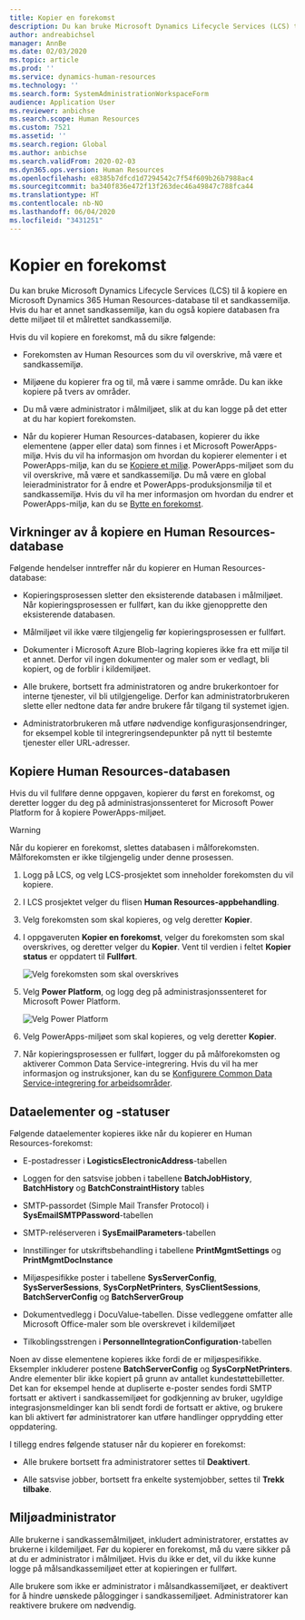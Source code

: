 ```yaml
---
title: Kopier en forekomst
description: Du kan bruke Microsoft Dynamics Lifecycle Services (LCS) til å kopiere en Microsoft Dynamics 365 Human Resources-database til et sandkassemiljø.
author: andreabichsel
manager: AnnBe
ms.date: 02/03/2020
ms.topic: article
ms.prod: ''
ms.service: dynamics-human-resources
ms.technology: ''
ms.search.form: SystemAdministrationWorkspaceForm
audience: Application User
ms.reviewer: anbichse
ms.search.scope: Human Resources
ms.custom: 7521
ms.assetid: ''
ms.search.region: Global
ms.author: anbichse
ms.search.validFrom: 2020-02-03
ms.dyn365.ops.version: Human Resources
ms.openlocfilehash: e8385b7dfcd1d7294542c7f54f609b26b7988ac4
ms.sourcegitcommit: ba340f836e472f13f263dec46a49847c788fca44
ms.translationtype: HT
ms.contentlocale: nb-NO
ms.lasthandoff: 06/04/2020
ms.locfileid: "3431251"
---
```

# <a name="copy-an-instance"></a>Kopier en forekomst

Du kan bruke Microsoft Dynamics Lifecycle Services (LCS) til å kopiere en Microsoft Dynamics 365 Human Resources-database til et sandkassemiljø. Hvis du har et annet sandkassemiljø, kan du også kopiere databasen fra dette miljøet til et målrettet sandkassemiljø.

Hvis du vil kopiere en forekomst, må du sikre følgende:

- Forekomsten av Human Resources som du vil overskrive, må være et sandkassemiljø.

- Miljøene du kopierer fra og til, må være i samme område. Du kan ikke kopiere på tvers av områder.

- Du må være administrator i målmiljøet, slik at du kan logge på det etter at du har kopiert forekomsten.

- Når du kopierer Human Resources-databasen, kopierer du ikke elementene (apper eller data) som finnes i et Microsoft PowerApps-miljø. Hvis du vil ha informasjon om hvordan du kopierer elementer i et PowerApps-miljø, kan du se [Kopiere et miljø](https://docs.microsoft.com/power-platform/admin/copy-environment). PowerApps-miljøet som du vil overskrive, må være et sandkassemiljø. Du må være en global leieradministrator for å endre et PowerApps-produksjonsmiljø til et sandkassemiljø. Hvis du vil ha mer informasjon om hvordan du endrer et PowerApps-miljø, kan du se [Bytte en forekomst](https://docs.microsoft.com/dynamics365/admin/switch-instance).

## <a name="effects-of-copying-a-human-resources-database"></a>Virkninger av å kopiere en Human Resources-database

Følgende hendelser inntreffer når du kopierer en Human Resources-database:

- Kopieringsprosessen sletter den eksisterende databasen i målmiljøet. Når kopieringsprosessen er fullført, kan du ikke gjenopprette den eksisterende databasen.

- Målmiljøet vil ikke være tilgjengelig før kopieringsprosessen er fullført.

- Dokumenter i Microsoft Azure Blob-lagring kopieres ikke fra ett miljø til et annet. Derfor vil ingen dokumenter og maler som er vedlagt, bli kopiert, og de forblir i kildemiljøet.

- Alle brukere, bortsett fra administratoren og andre brukerkontoer for interne tjenester, vil bli utilgjengelige. Derfor kan administratorbrukeren slette eller nedtone data før andre brukere får tilgang til systemet igjen.

- Administratorbrukeren må utføre nødvendige konfigurasjonsendringer, for eksempel koble til integreringsendepunkter på nytt til bestemte tjenester eller URL-adresser.

## <a name="copy-the-human-resources-database"></a>Kopiere Human Resources-databasen

Hvis du vil fullføre denne oppgaven, kopierer du først en forekomst, og deretter logger du deg på administrasjonssenteret for Microsoft Power Platform for å kopiere PowerApps-miljøet.

> [!WARNING]
> Når du kopierer en forekomst, slettes databasen i målforekomsten. Målforekomsten er ikke tilgjengelig under denne prosessen.

1. Logg på LCS, og velg LCS-prosjektet som inneholder forekomsten du vil kopiere.

2. I LCS prosjektet velger du flisen **Human Resources-appbehandling**.

3. Velg forekomsten som skal kopieres, og velg deretter **Kopier**.

4. I oppgaveruten **Kopier en forekomst**, velger du forekomsten som skal overskrives, og deretter velger du **Kopier**. Vent til verdien i feltet **Kopier status** er oppdatert til **Fullført**.

   ![[Velg forekomsten som skal overskrives](./media/copy-instance-select-target-instance.png)](./media/copy-instance-select-target-instance.png)

5. Velg **Power Platform**, og logg deg på administrasjonssenteret for Microsoft Power Platform.

   ![[Velg Power Platform](./media/copy-instance-select-power-platform.png)](./media/copy-instance-select-power-platform.png)

6. Velg PowerApps-miljøet som skal kopieres, og velg deretter **Kopier**.

7. Når kopieringsprosessen er fullført, logger du på målforekomsten og aktiverer Common Data Service-integrering. Hvis du vil ha mer informasjon og instruksjoner, kan du se [Konfigurere Common Data Service-integrering for arbeidsområder](https://docs.microsoft.com/dynamics365/talent/hr-common-data-service-integration).

## <a name="data-elements-and-statuses"></a>Dataelementer og -statuser

Følgende dataelementer kopieres ikke når du kopierer en Human Resources-forekomst:

- E-postadresser i **LogisticsElectronicAddress**-tabellen

- Loggen for den satsvise jobben i tabellene **BatchJobHistory**, **BatchHistory** og **BatchConstraintHistory** tables

- SMTP-passordet (Simple Mail Transfer Protocol) i **SysEmailSMTPPassword**-tabellen

- SMTP-reléserveren i **SysEmailParameters**-tabellen

- Innstillinger for utskriftsbehandling i tabellene **PrintMgmtSettings** og **PrintMgmtDocInstance**

- Miljøspesifikke poster i tabellene **SysServerConfig**, **SysServerSessions**, **SysCorpNetPrinters**, **SysClientSessions**, **BatchServerConfig** og **BatchServerGroup**

- Dokumentvedlegg i DocuValue-tabellen. Disse vedleggene omfatter alle Microsoft Office-maler som ble overskrevet i kildemiljøet

- Tilkoblingsstrengen i **PersonnelIntegrationConfiguration**-tabellen

Noen av disse elementene kopieres ikke fordi de er miljøspesifikke. Eksempler inkluderer postene **BatchServerConfig** og **SysCorpNetPrinters**. Andre elementer blir ikke kopiert på grunn av antallet kundestøttebilletter. Det kan for eksempel hende at dupliserte e-poster sendes fordi SMTP fortsatt er aktivert i sandkassemiljøet for godkjenning av bruker, ugyldige integrasjonsmeldinger kan bli sendt fordi de fortsatt er aktive, og brukere kan bli aktivert før administratorer kan utføre handlinger opprydding etter oppdatering.

I tillegg endres følgende statuser når du kopierer en forekomst:

- Alle brukere bortsett fra administratorer settes til **Deaktivert**.

- Alle satsvise jobber, bortsett fra enkelte systemjobber, settes til **Trekk tilbake**.

## <a name="environment-admin"></a>Miljøadministrator

Alle brukerne i sandkassemålmiljøet, inkludert administratorer, erstattes av brukerne i kildemiljøet. Før du kopierer en forekomst, må du være sikker på at du er administrator i målmiljøet. Hvis du ikke er det, vil du ikke kunne logge på målsandkassemiljøet etter at kopieringen er fullført.

Alle brukere som ikke er administrator i målsandkassemiljøet, er deaktivert for å hindre uønskede pålogginger i sandkassemiljøet. Administratorer kan reaktivere brukere om nødvendig.

